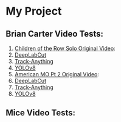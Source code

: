 # My Project

## Brian Carter Video Tests:
1. [Children of the Row Solo Original Video]():  
  1. [DeepLabCut]()  
  2. [Track-Anything]()  
  3. [YOLOv8]()  
2. [American MO Pt 2 Original Video]():  
  1. [DeepLabCut]()  
  2. [Track-Anything]()  
  3. [YOLOv8]()  

## Mice Video Tests:
